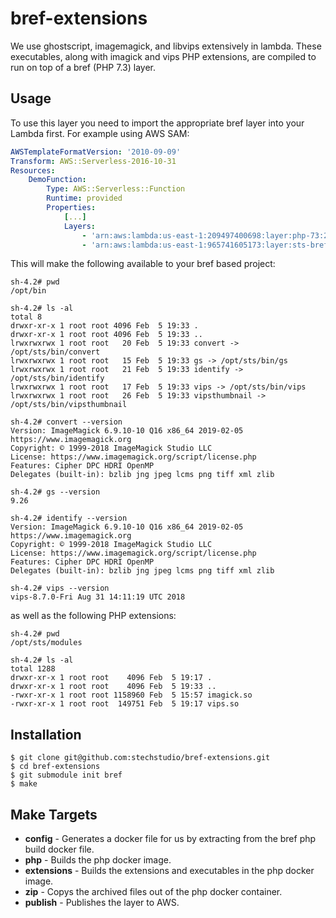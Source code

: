 # bref-extensions
We use ghostscript, imagemagick, and libvips extensively in lambda. These executables, along with imagick and vips PHP extensions, are compiled to run on top of a bref (PHP 7.3) layer.

## Usage
To use this layer you need to import the appropriate bref layer into your Lambda first. For example using AWS SAM:

```yaml
AWSTemplateFormatVersion: '2010-09-09'
Transform: AWS::Serverless-2016-10-31
Resources:
    DemoFunction:
        Type: AWS::Serverless::Function
        Runtime: provided
        Properties:
            [...]
            Layers:
                - 'arn:aws:lambda:us-east-1:209497400698:layer:php-73:2'
                - 'arn:aws:lambda:us-east-1:965741605173:layer:sts-bref-extensions:2'
```
This will make the following available to your bref based project:
```
sh-4.2# pwd
/opt/bin

sh-4.2# ls -al
total 8
drwxr-xr-x 1 root root 4096 Feb  5 19:33 .
drwxr-xr-x 1 root root 4096 Feb  5 19:33 ..
lrwxrwxrwx 1 root root   20 Feb  5 19:33 convert -> /opt/sts/bin/convert
lrwxrwxrwx 1 root root   15 Feb  5 19:33 gs -> /opt/sts/bin/gs
lrwxrwxrwx 1 root root   21 Feb  5 19:33 identify -> /opt/sts/bin/identify
lrwxrwxrwx 1 root root   17 Feb  5 19:33 vips -> /opt/sts/bin/vips
lrwxrwxrwx 1 root root   26 Feb  5 19:33 vipsthumbnail -> /opt/sts/bin/vipsthumbnail

sh-4.2# convert --version
Version: ImageMagick 6.9.10-10 Q16 x86_64 2019-02-05 https://www.imagemagick.org
Copyright: © 1999-2018 ImageMagick Studio LLC
License: https://www.imagemagick.org/script/license.php
Features: Cipher DPC HDRI OpenMP
Delegates (built-in): bzlib jng jpeg lcms png tiff xml zlib

sh-4.2# gs --version
9.26

sh-4.2# identify --version
Version: ImageMagick 6.9.10-10 Q16 x86_64 2019-02-05 https://www.imagemagick.org
Copyright: © 1999-2018 ImageMagick Studio LLC
License: https://www.imagemagick.org/script/license.php
Features: Cipher DPC HDRI OpenMP
Delegates (built-in): bzlib jng jpeg lcms png tiff xml zlib

sh-4.2# vips --version
vips-8.7.0-Fri Aug 31 14:11:19 UTC 2018
```
as well as the following PHP extensions:
```
sh-4.2# pwd
/opt/sts/modules

sh-4.2# ls -al
total 1288
drwxr-xr-x 1 root root    4096 Feb  5 19:17 .
drwxr-xr-x 1 root root    4096 Feb  5 19:33 ..
-rwxr-xr-x 1 root root 1158960 Feb  5 15:57 imagick.so
-rwxr-xr-x 1 root root  149751 Feb  5 19:17 vips.so
```

## Installation
```
$ git clone git@github.com:stechstudio/bref-extensions.git
$ cd bref-extensions
$ git submodule init bref
$ make
```

## Make Targets
* **config** - Generates a docker file for us by extracting from the bref php build docker file.
* **php** - Builds the php docker image.
* **extensions** - Builds the extensions and executables in the php docker image.
* **zip** - Copys the archived files out of the php docker container.
* **publish** - Publishes the layer to AWS.


